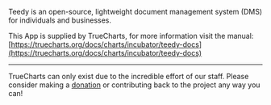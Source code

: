 Teedy is an open-source, lightweight document management system (DMS) for individuals and businesses.


This App is supplied by TrueCharts, for more information visit the manual: [https://truecharts.org/docs/charts/incubator/teedy-docs](https://truecharts.org/docs/charts/incubator/teedy-docs)

---

TrueCharts can only exist due to the incredible effort of our staff.
Please consider making a [donation](https://truecharts.org/docs/about/sponsor) or contributing back to the project any way you can!
